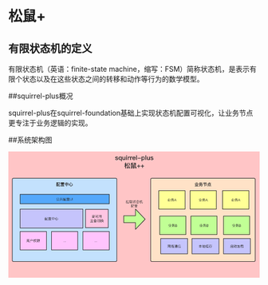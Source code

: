 

# 松鼠+



## 有限状态机的定义

有限状态机（英语：finite-state machine，缩写：FSM）简称状态机，是表示有限个状态以及在这些状态之间的转移和动作等行为的数学模型。

##squirrel-plus概况

squirrel-plus在squirrel-foundation基础上实现状态机配置可视化，让业务节点更专注于业务逻辑的实现。

##系统架构图

![系统架构图](../doc/images/系统架构图.png)

